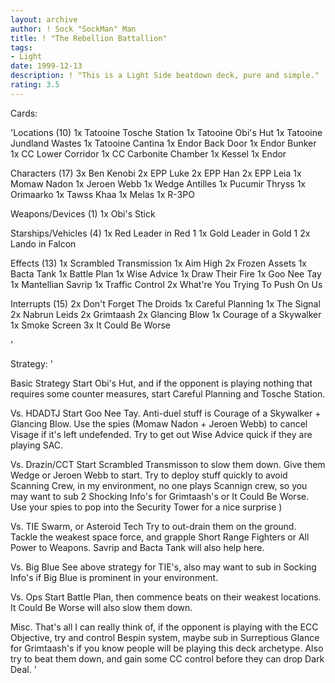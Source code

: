 ```yaml
---
layout: archive
author: ! Sock "SockMan" Man
title: ! "The Rebellion Battallion"
tags:
- Light
date: 1999-12-13
description: ! "This is a Light Side beatdown deck, pure and simple."
rating: 3.5
---
```

Cards: 

'Locations (10)
1x Tatooine Tosche Station
1x Tatooine Obi's Hut
1x Tatooine Jundland Wastes
1x Tatooine Cantina
1x Endor Back Door
1x Endor Bunker
1x CC Lower Corridor
1x CC Carbonite Chamber
1x Kessel
1x Endor

Characters (17)
3x Ben Kenobi
2x EPP Luke
2x EPP Han
2x EPP Leia
1x Momaw Nadon
1x Jeroen Webb
1x Wedge Antilles
1x Pucumir Thryss
1x Orimaarko
1x Tawss Khaa
1x Melas
1x R-3PO

Weapons/Devices (1)
1x Obi's Stick

Starships/Vehicles (4)
1x Red Leader in Red 1
1x Gold Leader in Gold 1
2x Lando in Falcon

Effects (13)
1x Scrambled Transmission
1x Aim High
2x Frozen Assets
1x Bacta Tank
1x Battle Plan
1x Wise Advice
1x Draw Their Fire
1x Goo Nee Tay
1x Mantellian Savrip
1x Traffic Control
2x What're You Trying To Push On Us

Interrupts (15)
2x Don't Forget The Droids
1x Careful Planning
1x The Signal
2x Nabrun Leids
2x Grimtaash
2x Glancing Blow
1x Courage of a Skywalker
1x Smoke Screen
3x It Could Be Worse


'

Strategy: '

Basic Strategy Start Obi's Hut, and if the opponent is playing nothing that requires some counter measures, start Careful Planning and Tosche Station.

Vs. HDADTJ Start Goo Nee Tay. Anti-duel stuff is Courage of a Skywalker + Glancing Blow. Use the spies (Momaw Nadon + Jeroen Webb) to cancel Visage if it's left undefended. Try to get out Wise Advice quick if they are playing SAC.

Vs. Drazin/CCT Start Scrambled Transmisson to slow them down. Give them Wedge or Jeroen Webb to start. Try to deploy stuff quickly to avoid Scanning Crew, in my environment, no one plays Scannign crew, so you may want to sub 2 Shocking Info's for Grimtaash's or It Could Be Worse. Use your spies to pop into the Security Tower for a nice surprise )

Vs. TIE Swarm, or Asteroid Tech Try to out-drain them on the ground. Tackle the weakest space force, and grapple Short Range Fighters or All Power to Weapons. Savrip and Bacta Tank will also help here.

Vs. Big Blue See above strategy for TIE's, also may want to sub in Socking Info's if Big Blue is prominent in your environment.

Vs. Ops Start Battle Plan, then commence beats on their weakest locations. It Could Be Worse will also slow them down.

Misc. That's all I can really think of, if the opponent is playing with the ECC Objective, try and control Bespin system, maybe sub in Surreptious Glance for Grimtaash's if you know people will be playing this deck archetype. Also try to beat them down, and gain some CC control before they can drop Dark Deal.  '